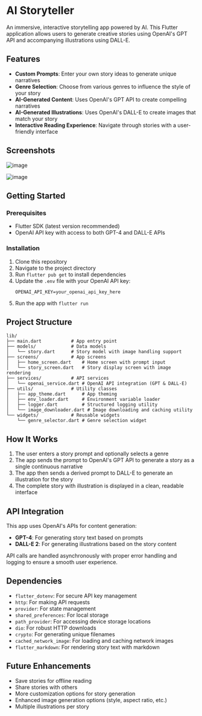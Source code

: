# AI Storyteller

An immersive, interactive storytelling app powered by AI. This Flutter application allows users to generate creative stories using OpenAI's GPT API and accompanying illustrations using DALL-E.

## Features

- **Custom Prompts**: Enter your own story ideas to generate unique narratives
- **Genre Selection**: Choose from various genres to influence the style of your story
- **AI-Generated Content**: Uses OpenAI's GPT API to create compelling narratives
- **AI-Generated Illustrations**: Uses OpenAI's DALL-E to create images that match your story
- **Interactive Reading Experience**: Navigate through stories with a user-friendly interface

## Screenshots

![image](https://github.com/user-attachments/assets/cc4f8c86-3d78-40fa-8fc8-79959c8f6146)

![image](https://github.com/user-attachments/assets/bac56446-e517-4357-9822-699ae05b7168)


## Getting Started

### Prerequisites

- Flutter SDK (latest version recommended)
- OpenAI API key with access to both GPT-4 and DALL-E APIs

### Installation

1. Clone this repository
2. Navigate to the project directory
3. Run `flutter pub get` to install dependencies
4. Update the `.env` file with your OpenAI API key:
   ```
   OPENAI_API_KEY=your_openai_api_key_here
   ```
5. Run the app with `flutter run`

## Project Structure

```
lib/
├── main.dart           # App entry point
├── models/             # Data models
│   └── story.dart      # Story model with image handling support
├── screens/            # App screens
│   ├── home_screen.dart    # Home screen with prompt input
│   └── story_screen.dart   # Story display screen with image rendering
├── services/           # API services
│   └── openai_service.dart # OpenAI API integration (GPT & DALL-E)
├── utils/              # Utility classes
│   ├── app_theme.dart      # App theming
│   ├── env_loader.dart     # Environment variable loader
│   ├── logger.dart         # Structured logging utility
│   └── image_downloader.dart # Image downloading and caching utility
└── widgets/            # Reusable widgets
    └── genre_selector.dart # Genre selection widget
```

## How It Works

1. The user enters a story prompt and optionally selects a genre
2. The app sends the prompt to OpenAI's GPT API to generate a story as a single continuous narrative
3. The app then sends a derived prompt to DALL-E to generate an illustration for the story
4. The complete story with illustration is displayed in a clean, readable interface

## API Integration

This app uses OpenAI's APIs for content generation:
- **GPT-4**: For generating story text based on prompts
- **DALL-E 2**: For generating illustrations based on the story content

API calls are handled asynchronously with proper error handling and logging to ensure a smooth user experience.

## Dependencies

- `flutter_dotenv`: For secure API key management
- `http`: For making API requests
- `provider`: For state management
- `shared_preferences`: For local storage
- `path_provider`: For accessing device storage locations
- `dio`: For robust HTTP downloads
- `crypto`: For generating unique filenames
- `cached_network_image`: For loading and caching network images
- `flutter_markdown`: For rendering story text with markdown

## Future Enhancements

- Save stories for offline reading
- Share stories with others
- More customization options for story generation
- Enhanced image generation options (style, aspect ratio, etc.)
- Multiple illustrations per story

